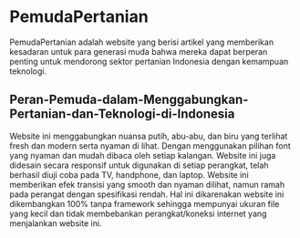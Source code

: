 # PemudaPertanian
PemudaPertanian adalah website yang berisi artikel yang memberikan kesadaran untuk para generasi muda bahwa mereka dapat berperan penting untuk mendorong sektor pertanian Indonesia dengan kemampuan teknologi.

## Peran-Pemuda-dalam-Menggabungkan-Pertanian-dan-Teknologi-di-Indonesia
Website ini menggabungkan nuansa putih, abu-abu, dan biru yang terlihat fresh dan modern serta nyaman di lihat. Dengan menggunakan pilihan font yang nyaman dan mudah dibaca oleh setiap kalangan. Website ini juga didesain secara responsif untuk digunakan di setiap perangkat, telah berhasil diuji coba pada TV, handphone, dan laptop. Website ini memberikan efek transisi yang smooth dan nyaman dilihat, namun ramah pada perangat dengan spesifikasi rendah. Hal ini dikarenakan website ini dikembangkan 100% tanpa framework sehingga mempunyai ukuran file yang kecil dan tidak membebankan perangkat/koneksi internet yang menjalankan website ini.
